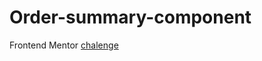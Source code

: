 # Order-summary-component

Frontend Mentor [chalenge](https://www.frontendmentor.io/challenges/order-summary-component-QlPmajDUj)
